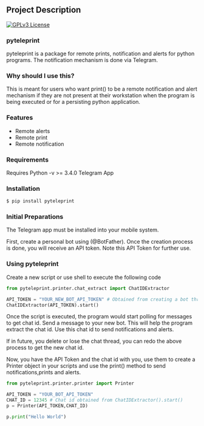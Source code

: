 ## Project Description

[![GPLv3 License](https://img.shields.io/badge/License-GPL%20v3-yellow.svg)](https://opensource.org/licenses/)


### pyteleprint

pyteleprint is a package for remote prints, notification and alerts for python programs. The notification mechanism is done via Telegram.

### Why should I use this?

This is meant for users who want print() to be a remote notification and alert mechanism if they are not present at their workstation when the program is being executed or for a persisting python application.

### Features

* Remote alerts
* Remote print
* Remote notification

### Requirements

Requires Python -v >= 3.4.0 
Telegram App

### Installation

```python
$ pip install pyteleprint
```

### Initial Preparations

The Telegram app must be installed into your mobile system.

First, create a personal bot using (@BotFather). Once the creation process is done, you will receive an API token. Note this API Token for further use.


### Using pyteleprint

Create a new script or use shell to execute the following code

```python
from pyteleprint.printer.chat_extract import ChatIDExtractor

API_TOKEN = "YOUR_NEW_BOT_API_TOKEN" # Obtained from creating a bot through BotFather
ChatIDExtractor(API_TOKEN).start()
```

Once the script is executed, the program would start polling for messages to get chat id. Send a message to your new bot. This will help the program extract the chat id. Use this chat id to send notifications and alerts.

If in future, you delete or lose the chat thread, you can redo the above process to get the new chat id.

Now, you have the API Token and the chat id with you, use them to create a Printer object in your scripts and use the print() method to send notifications,prints and alerts.

```python
from pyteleprint.printer.printer import Printer

API_TOKEN = "YOUR_BOT_API_TOKEN"
CHAT_ID = 12345 # Chat id obtained from ChatIDExtractor().start()
p = Printer(API_TOKEN,CHAT_ID)

p.print("Hello World")
```